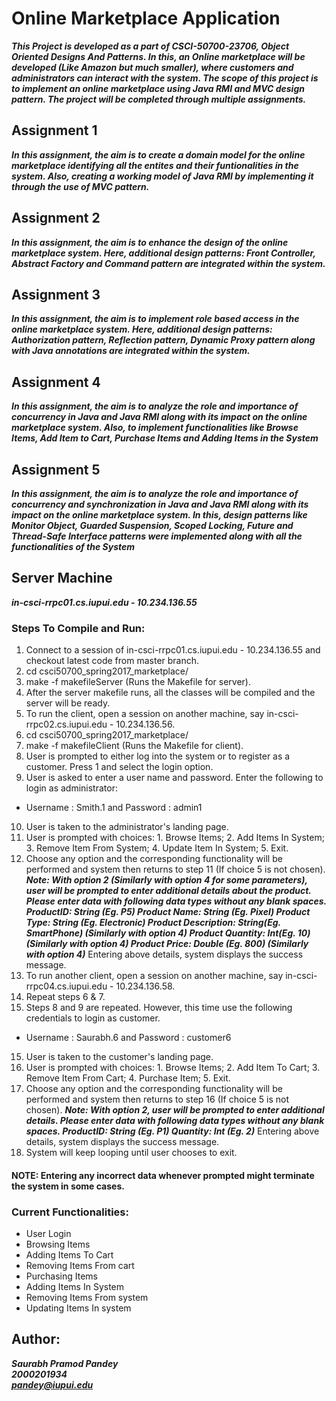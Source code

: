 # Online Marketplace Application #

***This Project is developed as a part of CSCI-50700-23706,
    Object Oriented Designs And Patterns.
    In this, an Online marketplace will be developed (Like Amazon but much smaller),
    where customers and administrators can interact with the system.
    The scope of this project is to implement an online marketplace using Java RMI
    and MVC design pattern. The project will be completed through multiple assignments.***

## Assignment 1 ##

***In this assignment, the aim is to create a domain model for the online marketplace
    identifying all the entites and their funtionalities in the system. Also, creating
    a working model of Java RMI by implementing it through the use of MVC pattern.***

## Assignment 2 ##

***In this assignment, the aim is to enhance the design of the online marketplace system.
    Here, additional design patterns: Front Controller, Abstract Factory and Command pattern
    are integrated within the system.***

## Assignment 3 ##

***In this assignment, the aim is to implement role based access in the online marketplace system.
    Here, additional design patterns: Authorization pattern, Reflection pattern, Dynamic Proxy pattern
    along with Java annotations are integrated within the system.***

## Assignment 4 ##

***In this assignment, the aim is to analyze the role and importance of concurrency in Java and Java RMI
    along with its impact on the online marketplace system. Also, to implement functionalities like 
    Browse Items, Add Item to Cart, Purchase Items and Adding Items in the System***

## Assignment 5 ##

***In this assignment, the aim is to analyze the role and importance of concurrency and synchronization in Java 
    and Java RMI along with its impact on the online marketplace system. In this, design patterns like Monitor Object, 
    Guarded Suspension, Scoped Locking, Future and Thread-Safe Interface patterns were implemented along with all 
    the functionalities of the System***

## Server Machine ##
***in-csci-rrpc01.cs.iupui.edu - 10.234.136.55***

### Steps To Compile and Run: ###
1. Connect to a session of in-csci-rrpc01.cs.iupui.edu - 10.234.136.55 and checkout latest code from master branch.
2. cd csci50700_spring2017_marketplace/
3. make -f makefileServer (Runs the Makefile for server).
4. After the server makefile runs, all the classes will be compiled and the server will be ready.
5. To run the client, open a session on another machine, say in-csci-rrpc02.cs.iupui.edu - 10.234.136.56.
6. cd csci50700_spring2017_marketplace/
7. make -f makefileClient (Runs the Makefile for client).
8. User is prompted to either log into the system or to register as a customer. Press 1 and select the login option.
9. User is asked to enter a user name and password. Enter the following to login as administrator:
 * Username : Smith.1 and Password : admin1
10. User is taken to the administrator's landing page.
11. User is prompted with choices: 1. Browse Items; 2. Add Items In System; 3. Remove Item From System; 4. Update Item In System; 5. Exit.
12. Choose any option and the corresponding functionality will be performed and system then returns to step 11 (If choice 5 is not chosen).
    ***Note: With option 2 (Similarly with option 4 for some parameters), user will be prompted to enter additional details about the product.
    Please enter data with following data types without any blank spaces.
    ProductID: String (Eg. P5)
    Product Name: String (Eg. Pixel)
    Product Type: String (Eg. Electronic)
    Product Description: String(Eg. SmartPhone) (Similarly with option 4)
    Product Quantity: Int(Eg. 10) (Similarly with option 4)
    Product Price: Double (Eg. 800) (Similarly with option 4)***
    Entering above details, system displays the success message.
12. To run another client, open a session on another machine, say in-csci-rrpc04.cs.iupui.edu - 10.234.136.58.
13. Repeat steps 6 & 7.
14. Steps 8 and 9 are repeated. However, this time use the following credentials to login as customer.
 * Username : Saurabh.6 and Password : customer6
15. User is taken to the customer's landing page.
16. User is prompted with choices: 1. Browse Items; 2. Add Item To Cart; 3. Remove Item From Cart; 4. Purchase Item; 5. Exit.
17. Choose any option and the corresponding functionality will be performed and system then returns to step 16 (If choice 5 is not chosen).
    ***Note: With option 2, user will be prompted to enter additional details.
    Please enter data with following data types without any blank spaces.
    ProductID: String (Eg. P1)
    Quantity: Int (Eg. 2)***
    Entering above details, system displays the success message.
18. System will keep looping until user chooses to exit.

#### NOTE: Entering any incorrect data whenever prompted might terminate the system in some cases. ####

### Current Functionalities: ###
* User Login
* Browsing Items
* Adding Items To Cart
* Removing Items From cart
* Purchasing Items
* Adding Items In System
* Removing Items From system
* Updating Items In system
                           
## Author: ##
***Saurabh Pramod Pandey <br />***
***2000201934 <br />***
***pandey@iupui.edu***
